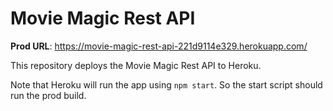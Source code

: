 # Movie Magic Rest API

**Prod URL**: https://movie-magic-rest-api-221d9114e329.herokuapp.com/

This repository deploys the Movie Magic Rest API to Heroku.

Note that Heroku will run the app using `npm start`. So the start script should
run the prod build.
